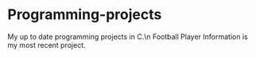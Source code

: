 # Programming-projects
My up to date programming projects in  C.\n
Football Player Information is my most recent project.
